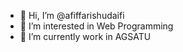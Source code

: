 - 👋 Hi, I’m @afiffarishudaifi
- 👀 I’m interested in Web Programming
- 🌱 I’m currently work in AGSATU

<!---
afiffarishudaifi/afiffarishudaifi is a ✨ special ✨ repository because its `README.md` (this file) appears on your GitHub profile.
You can click the Preview link to take a look at your changes.
--->
